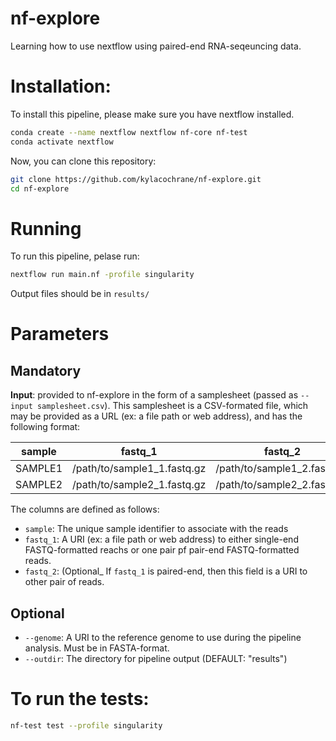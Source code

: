 # nf-explore

Learning how to use nextflow using paired-end RNA-seqeuncing data.

# Installation:

To install this pipeline, please make sure you have nextflow installed.

```bash
conda create --name nextflow nextflow nf-core nf-test
conda activate nextflow
```

Now, you can clone this repository:

```bash
git clone https://github.com/kylacochrane/nf-explore.git
cd nf-explore
```

# Running

To run this pipeline, pelase run:

```bash
nextflow run main.nf -profile singularity
```

Output files should be in `results/`

# Parameters

## Mandatory

**Input**: provided to nf-explore in the form of a samplesheet (passed as `--input samplesheet.csv`). This samplesheet is a CSV-formated file, which may be provided as a URL (ex: a file path or web address), and has the following format:

| sample  | fastq_1                     | fastq_2                     |
| ------- | --------------------------- | --------------------------- |
| SAMPLE1 | /path/to/sample1_1.fastq.gz | /path/to/sample1_2.fastq.gz |
| SAMPLE2 | /path/to/sample2_1.fastq.gz | /path/to/sample2_2.fastq.gz |

The columns are defined as follows:

- `sample`: The unique sample identifier to associate with the reads
- `fastq_1`: A URI (ex: a file path or web address) to either single-end FASTQ-formatted reachs or one pair pf pair-end FASTQ-formatted reads.
- `fastq_2`: (Optional\_ If `fastq_1` is paired-end, then this field is a URI to other pair of reads.

## Optional

- `--genome`: A URI to the reference genome to use during the pipeline analysis. Must be in FASTA-format.
- `--outdir`: The directory for pipeline output (DEFAULT: "results")

# To run the tests:

```bash
nf-test test --profile singularity
```
